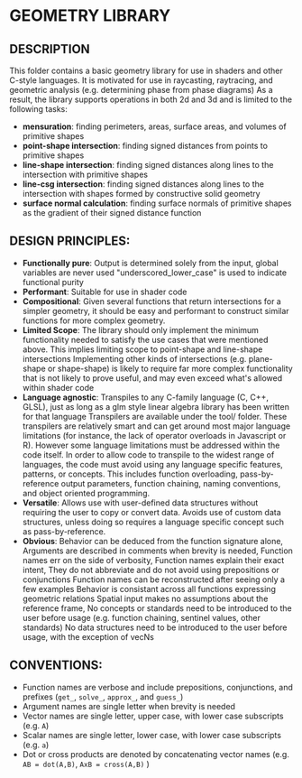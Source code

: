 # GEOMETRY LIBRARY

## DESCRIPTION
This folder contains a basic geometry library for use in shaders and other C-style languages. 
It is motivated for use in raycasting, raytracing, and geometric analysis (e.g. determining phase from phase diagrams)
As a result, the library supports operations in both 2d and 3d and is limited to the following tasks:
* **mensuration**: finding perimeters, areas, surface areas, and volumes of primitive shapes
* **point-shape intersection**: finding signed distances from points to primitive shapes
* **line-shape intersection**: finding signed distances along lines to the intersection with primitive shapes
* **line-csg intersection**: finding signed distances along lines to the intersection with shapes formed by constructive solid geometry
* **surface normal calculation**: finding surface normals of primitive shapes as the gradient of their signed distance function

## DESIGN PRINCIPLES:
* **Functionally pure**: 
  Output is determined solely from the input, global variables are never used
   "underscored_lower_case" is used to indicate functional purity
* **Performant**:
  Suitable for use in shader code
* **Compositional**:
  Given several functions that return intersections for a simpler geometry,
   it should be easy and performant to construct similar functions for more complex geometry.
* **Limited Scope**:
  The library should only implement the minimum functionality needed to satisfy 
   the use cases that were mentioned above.
  This implies limiting scope to point-shape and line-shape intersections
  Implementing other kinds of intersections (e.g. plane-shape or shape-shape)
   is likely to require far more complex functionality that is not likely to prove useful,
   and may even exceed what's allowed within shader code
* **Language agnostic**: 
  Transpiles to any C-family language (C, C++, GLSL), 
   just as long as a glm style linear algebra library has been written for that language
  Transpilers are available under the tool/ folder.
  These transpilers are relatively smart and can get around most major 
   language limitations (for instance, the lack of operator overloads in Javascript or R).
  However some language limitations must be addressed within the code itself. 
  In order to allow code to transpile to the widest range of languages,
   the code must avoid using any language specific features, patterns, or concepts.
  This includes function overloading, pass-by-reference output parameters,
   function chaining, naming conventions, and object oriented programming.
* **Versatile**:
  Allows use with user-defined data structures without requiring the user to copy or convert data.
  Avoids use of custom data structures, unless doing so requires a
   language specific concept such as pass-by-reference.
* **Obvious**: 
  Behavior can be deduced from the function signature alone,
  Arguments are described in comments when brevity is needed,
  Function names err on the side of verbosity, 
  Function names explain their exact intent,
  They do not abbreviate and do not avoid using prepositions or conjunctions
  Function names can be reconstructed after seeing only a few examples
  Behavior is consistant across all functions expressing geometric relations
  Spatial input makes no assumptions about the reference frame, 
  No concepts or standards need to be introduced to the user before usage (e.g. function chaining, sentinel values, other standards)
  No data structures need to be introduced to the user before usage, with the exception of vecNs

## CONVENTIONS:
* Function names are verbose and include prepositions, conjunctions, 
   and prefixes (`get_`, `solve_`, `approx_`, and `guess_`)
* Argument names are single letter when brevity is needed
* Vector names are single letter, upper case, with lower case subscripts (e.g. `A`)
* Scalar names are single letter, lower case, with lower case subscripts (e.g. `a`)
* Dot or cross products are denoted by concatenating vector names 
   (e.g. `AB = dot(A,B)`, `AxB = cross(A,B)` )
